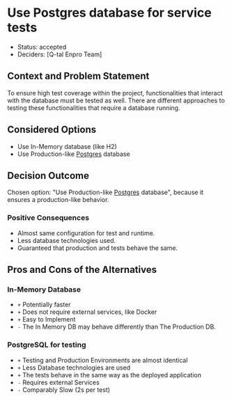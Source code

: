 # Use Postgres database for service tests

* Status: accepted
* Deciders: [Q-tal Enpro Team]

## Context and Problem Statement

To ensure high test coverage within the project, functionalities that interact with the database must be tested as well. 
There are different approaches to testing these functionalities that require a database running.

## Considered Options

* Use In-Memory database (like H2)
* Use Production-like [Postgres](http://www.postgresql.org) database

## Decision Outcome

Chosen option: "Use Production-like [Postgres](http://www.postgresql.org) database", because it ensures a production-like behavior.

### Positive Consequences <!-- optional -->

* Almost same configuration for test and runtime.
* Less database technologies used.
* Guaranteed that production and tests behave the same.

## Pros and Cons of the Alternatives 

### In-Memory Database

- `+` Potentially faster
- `+` Does not require external services, like Docker
- `+` Easy to Implement
- `-` The In Memory DB may behave differently than The Production DB.

### PostgreSQL for testing

- `+` Testing and Production Environments are almost identical
- `+` Less Database technologies are used
- `+` The tests behave in the same way as the deployed application
- `-` Requires external Services
- `-` Comparably Slow (2s per test)
